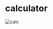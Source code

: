 # calculator
![calc](https://user-images.githubusercontent.com/80446665/138593234-166cc14d-7f69-4ea2-8d6c-fc29188e0ac2.png)
